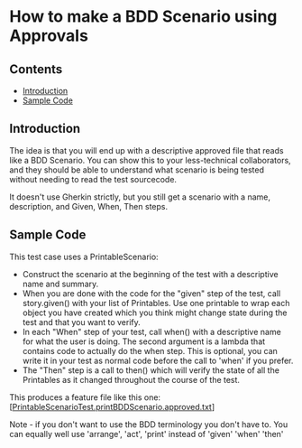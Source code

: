 <a id="top"></a>

# How to make a BDD Scenario using Approvals
<!-- toc -->
## Contents

* [Introduction](#introduction)
* [Sample Code](#sample-code)<!-- endToc -->

## Introduction
The idea is that you will end up with a descriptive approved file that reads like a BDD Scenario. You can show this to your less-technical collaborators, and they should be able to understand what scenario is being tested without needing to read the test sourcecode.

It doesn't use Gherkin strictly, but you still get a scenario with a name, description, and Given, When, Then steps.

## Sample Code

This test case uses a PrintableScenario:

<!-- snippet: bdd_test -->

<!-- endSnippet -->

* Construct the scenario at the beginning of the test with a descriptive name and summary.
* When you are done with the code for the "given" step of the test, call story.given() with your list of Printables. Use one printable to wrap each object you have created which you think might change state during the test and that you want to verify.
* In each "When" step of your test, call when() with a descriptive name for what the user is doing. The second argument is a lambda that contains code to actually do the when step. This is optional, you can write it in your test as normal code before the call to 'when' if you prefer.
* The "Then" step is a call to then() which will verify the state of all the Printables as it changed throughout the course of the test.

This produces a feature file like this one: [[PrintableScenarioTest.printBDDScenario.approved.txt](../../../Fapprovaltests-tests/src/test/javavorg/approvaltests/bdd/PrintableScenarioTest.printBDDScenario.approved.txt)]

Note - if you don't want to use the BDD terminology you don't have to. You can equally well use 'arrange', 'act', 'print' instead of 'given' 'when' 'then'

